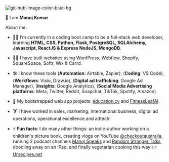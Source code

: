 ![git-hub-image-color-blue-bg](https://github.com/emanoj1/emanoj1/assets/37259245/21c79dde-4741-4305-b3aa-3c7ebf368710)

👋 I am **Manoj Kumar**

About me:

- 👨‍💻 I’m currently in a coding boot camp to be a full-stack web developer, learning **HTML, CSS, Python, Flask, PostgreSQL, SQLAlchemy, Javascript, ReactJS & Express NodeJS, MongoDB**.
- 👷‍♂️ I have built websites using WordPress, Webflow, Shopify, SquareSpace, Softr, Wix & Carrd.
- 🛠 I know these tools (**Automation**: Airtable, Zapier), (**Coding**: VS Code), (**Workflows**: Visio, Draw.io), (**Digital ad trafficking**: Google Ad Manager), (**Insights**: Google Analytics), (**Social Media Advertising platforms**: Meta, Twitter, Reddit, Snapchat, TikTok, Spotify, Amazon)     
- 🚀 My bootstrapped web app projects: [education.cv](https://education.cv) and [FitnessLeafAI](https://fitnessleafai.com).
- 🏋 I have worked in sales, marketing, international business, digital ad operations, operational excellence and adtech!

- ⚡ **Fun facts**: I do many other things: an indie-author working on a children's picture book, creating vlogs on YouTube [@checkoutaustralia](https://youtube.com/@checkoutaustralia), running 2 podcast channels [Manoj Speaks](https://podcasters.spotify.com/pod/show/manojspeaks) and [Random Stranger Talks](https://randomstrangertalk.com/), doodling away on an iPad, and finally vegetarian cooking this way 👉 [Unrecipes.net](https://unrecipes.net)
